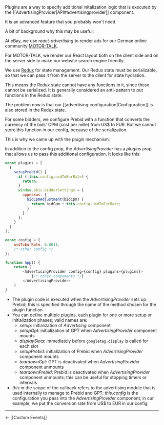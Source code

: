 Plugins are a way to specify additional initalization logic that is executed by the
[[AdvertisingProvider|API#advertisingprovider]] component.

It is an advanced feature that you probably won't need.

A bit of background why this may be useful:

At eBay, we use _react-advertising_ to render ads for our German online community [MOTOR-TALK](https://www.motor-talk.de/).

For MOTOR-TALK, we render our React layout both on the client side and on the server side to make our website search
engine friendly.

We use [Redux](https://redux.js.org) for state management. Our Redux state must be serializable, so that we can pass it
from the server to the client for state hydration.

This means the Redux state cannot have any functions in it, since those cannot be serialized. It is generally considered
an anti-pattern to put functions in the Redux state.

The problem now is that our [[advertising configuration|Configuration]] is also stored in the Redux state.

For some bidders, we configure Prebid with a function that converts the currency of the bids' CPM (cost per mille) from
US$ to EUR. But we cannot store this function in our config, because of the serialization.

This is why we came up with the plugin mechanism:

In addition to the config prop, the _AdvertisingProvider_ has a _plugins_ prop that allows us to pass this additional
configuration. It looks like this:

```javascript
const plugins = [
  {
    setupPrebid() {
      if (!this.config.usdToEurRate) {
        return;
      }
      window.pbjs.bidderSettings = {
        appnexus: {
          bidCpmAdjustment(bidCpm) {
            return bidCpm * this.config.usdToEurRate;
          }
        }
      };
    }
  }
];

const config = {
    usdToEurRate: 0.8611,
    /* other config */
};

function App() {
    return (
        <AdvertisingProvider config={config} plugins={plugins}>
            {/* other components */}
        </AdvertisingProvider>
    )
}
```

* The plugin code is executed when the _AdvertisingProvider_ sets up Prebid; this is specified through the name of the
  method chosen for the plugin function
* You can define multiple plugins, each plugin for one or more setup or initialization phases; valid names are:
  * _setup_: initialization of _Advertising_ component
  * _setupGpt_: initialization of GPT when _AdvertisingProvider_ component mounts
  * _displaySlots_: immediately before `googletag.display` is called for each slot
  * _setupPrebid_: initialization of Prebid when _AdvertisingProvider_ component mounts
  * _teardownGpt_: GPT is deactivated when _AdvertisingProvider_ component unmounts
  * _teardownPrebid_: Prebid is deactivated when _AdvertisingProvider_ component unmounts; this can be useful for
    stopping timers or intervals
* *this* in the scope of the callback refers to the advertising module that is used internally to manage 
  to Prebid and GPT; *this.config* is the configuration you pass into the *AdvertisingProvider* component;
  in our example, we put the conversion rate from US$ to EUR in our config
  
---

← [[Custom Events]]
